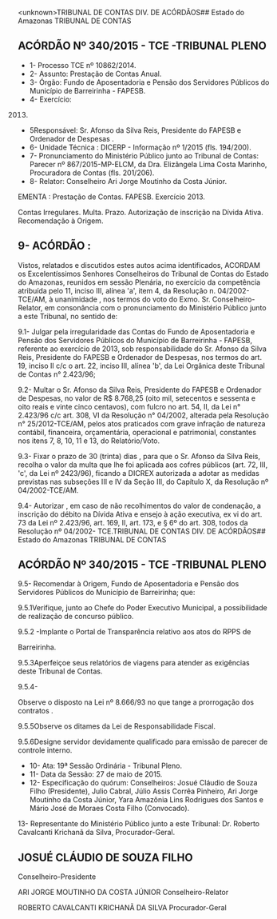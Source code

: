 &lt;unknown&gt;TRIBUNAL DE CONTAS DIV. DE ACÓRDÃOS## Estado do Amazonas TRIBUNAL DE CONTAS

## ACÓRDÃO Nº 340/2015 - TCE -TRIBUNAL PLENO

- 1- Processo TCE nº 10862/2014.
- 2- Assunto: Prestação de Contas Anual.
- 3-  Órgão: Fundo  de  Aposentadoria  e  Pensão  dos  Servidores  Públicos  do  Município  de Barreirinha - FAPESB.
- 4- Exercício:

2013.

- 5Responsável: Sr. Afonso  da  Silva  Reis,  Presidente  do  FAPESB  e  Ordenador  de Despesas .
- 6- Unidade Técnica : DICERP - Informação nº 1/2015 (fls. 194/200).
- 7-  Pronunciamento  do  Ministério  Público  junto  ao  Tribunal  de  Contas: Parecer  nº 867/2015-MP-ELCM, da Dra. Elizângela Lima Costa  Marinho, Procuradora de Contas (fls. 201/206).
- 8- Relator: Conselheiro Ari Jorge Moutinho da Costa Júnior.

EMENTA :  Prestação  de  Contas.  FAPESB.  Exercício 2013.

Contas Irregulares. Multa. Prazo. Autorização de inscrição na Dívida Ativa. Recomendação à Origem.

## 9- ACÓRDÃO :

Vistos,  relatados  e  discutidos  estes  autos  acima  identificados, ACORDAM os Excelentíssimos  Senhores Conselheiros  do  Tribunal  de  Contas  do  Estado  do  Amazonas, reunidos em sessão Plenária, no exercício da competência atribuída pelo 11, inciso III, alínea 'a', item 4, da Resolução n. 04/2002-TCE/AM, à unanimidade , nos termos do voto do Exmo. Sr. Conselheiro-Relator, em consonância com o pronunciamento do Ministério Público junto a este Tribunal, no sentido de:

9.1-  Julgar  pela  irregularidade das  Contas  do  Fundo  de  Aposentadoria  e Pensão  dos  Servidores  Públicos  do  Município  de  Barreirinha  -  FAPESB,  referente  ao exercício de 2013, sob responsabilidade do Sr. Afonso da Silva Reis, Presidente do FAPESB e Ordenador de Despesas, nos termos do art. 19, inciso II c/c o art. 22, inciso III, alínea 'b', da Lei Orgânica deste Tribunal de Contas n° 2.423/96;

9.2- Multar o Sr. Afonso da Silva Reis, Presidente do FAPESB e Ordenador de Despesas,  no  valor  de R$  8.768,25 (oito  mil,  setecentos  e sessenta  e  oito  reais  e  vinte cinco centavos), com fulcro no art. 54, II, da Lei n° 2.423/96 c/c art. 308, VI da Resolução n° 04/2002,  alterada  pela  Resolução  n°  25/2012-TCE/AM,  pelos  atos  praticados  com  grave infração de natureza contábil, financeira, orçamentária, operacional e patrimonial, constantes nos itens 7, 8, 10, 11 e 13, do Relatório/Voto.

9.3-  Fixar o  prazo  de 30  (trinta)  dias ,  para  que  o  Sr.  Afonso  da  Silva  Reis, recolha o valor da multa que lhe foi aplicada aos cofres públicos (art. 72, III, 'c', da Lei nº 2423/96), ficando a DICREX autorizada a adotar as medidas previstas nas subseções III e IV da Seção III, do Capítulo X, da Resolução nº 04/2002-TCE/AM.

9.4-  Autorizar , em  caso  de  não  recolhimentos  do  valor  de  condenação,  a inscrição  do  débito  na  Dívida  Ativa  e  ensejo  à  ação  executiva, ex vi do  art.  73  da  Lei  nº 2.423/96, art. 169, II, art. 173, e § 6º do art. 308, todos da Resolução nº 04/2002- TCE.TRIBUNAL DE CONTAS DIV. DE ACÓRDÃOS## Estado do Amazonas TRIBUNAL DE CONTAS

## ACÓRDÃO Nº 340/2015 - TCE -TRIBUNAL PLENO

9.5- Recomendar à Origem, Fundo de Aposentadoria e Pensão dos Servidores Públicos do Município de Barreirinha; que:

9.5.1Verifique, junto ao Chefe do Poder Executivo Municipal, a possibilidade de realização de concurso público.

9.5.2 -Implante o  Portal  de  Transparência  relativo  aos  atos  do  RPPS  de

Barreirinha.

9.5.3Aperfeiçoe seus relatórios de viagens para atender as exigências deste Tribunal de Contas.

9.5.4-

Observe o disposto na Lei nº 8.666/93 no que tange a prorrogação dos contratos .

9.5.5Observe os ditames da Lei de Responsabilidade Fiscal.

9.5.6Designe servidor devidamente qualificado para emissão de parecer de controle interno.

- 10- Ata: 19ª Sessão Ordinária - Tribunal Pleno.
- 11- Data da Sessão: 27 de maio de 2015.
- 12- Especificação do quórum: Conselheiros: Josué Cláudio de Souza Filho (Presidente), Julio Cabral, Júlio Assis  Corrêa  Pinheiro,  Ari  Jorge Moutinho  da  Costa  Júnior,  Yara Amazônia Lins Rodrigues dos Santos e Mário José de Moraes Costa Filho (Convocado).

13- Representante do Ministério Público junto a este Tribunal: Dr. Roberto Cavalcanti Krichanã da Silva, Procurador-Geral.

## JOSUÉ CLÁUDIO DE SOUZA FILHO

Conselheiro-Presidente

ARI JORGE MOUTINHO DA COSTA JÚNIOR Conselheiro-Relator

ROBERTO CAVALCANTI KRICHANÃ DA SILVA Procurador-Geral
